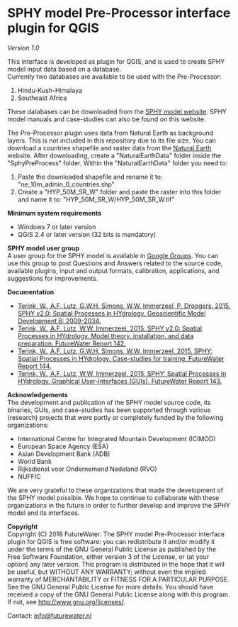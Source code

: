# SPHY model Pre-Processor interface plugin for QGIS
<i>Version 1.0</i>

This interface is developed as plugin for QGIS, and is used to create SPHY model input data based on a database.   
Currently two databases are available to be used with the Pre-Processor:
<ol>
<li>Hindu-Kush-Himalaya</li>
<li>Southeast Africa</li>
</ol>

These databases can be downloaded from the <a href="http://www.sphy.nl/software/" target="_blank">SPHY model website</a>.
SPHY model manuals and case-studies can also be found on this website.

The Pre-Processor plugin uses data from Natural Earth as background layers. This is not included in this repository due
to its file size. You can download a countries shapefile and raster data from the <a href="http://www.naturalearthdata.com/downloads/" target="_blank">Natural Earth</a> website.
After downloading, create a "NaturalEarthData" folder inside the "SphyPreProcess" folder. Within the "NaturalEarthData" folder you need to:
<ol>
<li>Paste the downloaded shapefile and rename it to: "ne_10m_admin_0_countries.shp"</li>
<li>Create a "HYP_50M_SR_W" folder and paste the raster into this folder and name it to: "HYP_50M_SR_W/HYP_50M_SR_W.tif"</li>
</ol> 

<b>Minimum system requirements</b>
<ul>
<li>Windows 7 or later version</li>
<li>QGIS 2.4 or later version (32 bits is mandatory)</li>
</ul>

<b>SPHY model user group</b></br>
A user group for the SPHY model is available in <a href="https://groups.google.com/forum/#!forum/sphy-model-user" target="_blank">Google Groups</a>. You can use this group to post Questions and Answers related to the source code, available plugins, input and output formats, calibration, applications, and suggestions for improvements.

<b>Documentation</b>
<ul>

<li><a href="http://www.geosci-model-dev.net/8/2009/2015/gmd-8-2009-2015.pdf" target="_blank">Terink, W., A.F. Lutz, G.W.H. Simons, W.W. Immerzeel, P. Droogers. 2015. SPHY v2.0: Spatial Processes in HYdrology. Geoscientific Model Development 8: 2009-2034.</a></li>

<li><a href="https://github.com/FutureWater/SPHY/blob/SPHY2.0/SPHY_manualV6.pdf" target="_blank">Terink, W., A.F. Lutz, W.W. Immerzeel. 2015. SPHY v2.0: Spatial Processes in HYdrology. Model theory, installation, and data preparation. FutureWater Report 142.</a></li>

<li><a href="https://github.com/FutureWater/SPHY/blob/SPHY2.0/SPHY_case_studies.pdf" target="_blank">Terink, W., A.F. Lutz, G.W.H. Simons, W.W. Immerzeel. 2015. SPHY: Spatial Processes in HYdrology. Case-studies for training. FutureWater Report 144.</a></li>

<li><a href="https://github.com/FutureWater/SPHY/blob/SPHY2.0/SPHY_GUIs.pdf" target="_blank">Terink, W., A.F. Lutz, W.W. Immerzeel. 2015. SPHY: Spatial Processes in HYdrology. Graphical User-Interfaces (GUIs). FutureWater Report 143.</a></li>

</ul>

<b>Acknowledgements</b></br>
The development and publication of the SPHY model source code, its binaries, GUIs, and case-studies has been supported through various (research) projects that were partly or completely funded by the following organizations:
<ul>
<li>International Centre for Integrated Mountain Development (ICIMOD)</li>
<li>European Space Agency (ESA)</li>
<li>Asian Development Bank  (ADB)</li>
<li>World Bank</li>
<li>Rijksdienst voor Ondernemend Nedeland (RVO)</li>
<li>NUFFIC</li>
</ul>

We are very grateful to these organizations that made the development of the SPHY model possible. 
We hope to continue to collaborate with these organizations in the future in order to further develop and improve the SPHY model and its interfaces.

<b>Copyright</b></br>
Copyright (C) 2018 FutureWater. The SPHY model Pre-Processor interface plugin for QGIS is free software: you can redistribute it and/or modify it under the terms of the GNU General Public License as published by the Free Software Foundation, either version 3 of the License, or (at your option) any later version. This program is distributed in the hope that it will be useful, but WITHOUT ANY WARRANTY; without even the implied warranty of MERCHANTABILITY or FITNESS FOR A PARTICULAR PURPOSE. See the GNU General Public License for more details. You should have received a copy of the GNU General Public License along with this program. If not, see <a href="http://www.gnu.org/licenses/" target="_blank">http://www.gnu.org/licenses/</a>.

Contact:
info@futurewater.nl
